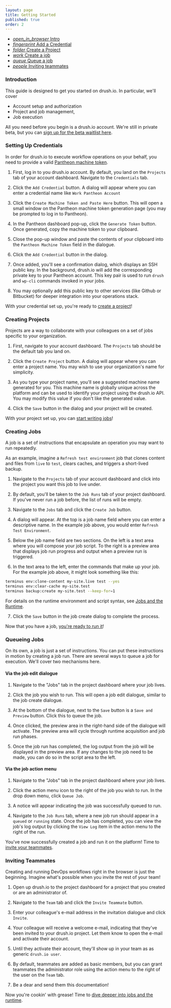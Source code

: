 ```yaml
---
layout: page
title: Getting Started
published: true
order: 2
---
```


<div class="col s12 no-padding">
  <ul class="tabs tabs-fixed-width">
    <li class="tab col s2"><a href="#intro"><i class="material-icons">open_in_browser</i> Intro</a></li>
    <li class="tab col s2"><a href="#setting-up-credentials"><i class="material-icons">fingerprint</i> Add a Credential</a></li>
    <li class="tab col s2"><a href="#creating-projects"><i class="material-icons">folder</i> Create a Project</a></li>
    <li class="tab col s2"><a href="#creating-jobs"><i class="material-icons">work</i> Create a job</a></li>
    <li class="tab col s2"><a href="#queueing-jobs"><i class="material-icons">queue</i> Queue a job</a></li>
    <li class="tab col s2"><a href="#inviting-teammates"><i class="material-icons">people</i> Inviting teammates</a></li>
  </ul>
</div>
<div class="container">
  <div id="intro" class="col s12">
<div markdown="1">

### Introduction

This guide is designed to get you started on drush.io. In particular, we'll cover 

- Account setup and authorization
- Project and job management,
- Job execution

All you need before you begin is a drush.io account. We're still in private beta, but you can [sign up for the beta waitlist here](https://www.drush.io/#beta).

</div>
  </div>
  <div id="setting-up-credentials" class="col s12">
<div markdown="1">

### Setting Up Credentials

In order for drush.io to execute workflow operations on your behalf, you need to provide a valid [Pantheon machine token](https://pantheon.io/docs/machine-tokens/).

1. First, log in to you drush.io account. By default, you land on the `Projects` tab of your account dashboard. Navigate to the `Credentials` tab.

2. Click the `Add Credential` button. A dialog will appear where you can enter a credential name like `Work Pantheon Account`
 
3. Click the `Create Machine Token and Paste Here` button. This will open a small window on the Pantheon machine token generation page (you may be prompted to log in to Pantheon).

4. In the Pantheon dashboard pop-up, click the `Generate Token` button. Once generated, copy the machine token to your clipboard.

5. Close the pop-up window and paste the contents of your clipboard into the `Pantheon Machine Token` field in the dialogue.

6. Click the `Add Credential` button in the dialog.

7. Once added, you'll see a confirmation dialog, which displays an SSH public key. In the background, drush.io will add the corresponding private key to your Pantheon account. This key pair is used to run `drush` and `wp-cli` commands invoked in your jobs.

8. You may optionally add this public key to other services (like Github or Bitbucket) for deeper integration into your operations stack.

With your credential set up, you're ready to [create a project](#creating-projects)!

</div>
  </div>
  <div id="creating-projects" class="col s12">
<div markdown="1">

### Creating Projects

Projects are a way to collaborate with your colleagues on a set of jobs specific to your organization.

1. First, navigate to your account dashboard. The `Projects` tab should be the default tab you land on.

2. Click the `Create Project` button. A dialog will appear where you can enter a project name. You may wish to use your organization's name for simplicity.

3. As you type your project name, you'll see a suggested machine name generated for you. This machine name is globally unique across the platform and can be used to identify your project using the drush.io API. You may modify this value if you don't like the generated value.

4. Click the `Save` button in the dialog and your project will be created.

With your project set up, you can [start writing jobs](#creating-jobs)!

</div>
  </div>
  <div id="creating-jobs" class="col s12">
<div markdown="1">

### Creating Jobs

A job is a set of instructions that encapsulate an operation you may want to run repeatedly.

As an example, imagine a `Refresh test environment` job that clones content and files from `live` to `test`, clears caches, and triggers a short-lived backup.

1. Navigate to the `Projects` tab of your account dashboard and click into the project you want this job to live under.

2. By default, you'll be taken to the `Job Runs` tab of your project dashboard. If you've never run a job before, the list of runs will be empty.

3. Navigate to the `Jobs` tab and click the `Create Job` button.

4. A dialog will appear. At the top is a job name field where you can enter a descriptive name. In the example job above, you would enter `Refresh Test Environment`.

5. Below the job name field are two sections. On the left is a text area where you will compose your job script. To the right is a preview area that displays job run progress and output when a preview run is triggered.

6. In the text area to the left, enter the commands that make up your job. For the example job above, it might look something like this:
```sh
terminus env:clone-content my-site.live test --yes
terminus env:clear-cache my-site.test
terminus backup:create my-site.test --keep-for=1
```
For details on the runtime environment and script syntax, see [Jobs and the Runtime](#).

7. Click the `Save` button in the job create dialog to complete the process.

Now that you have a job, [you're ready to run it](#queueing-jobs)!

</div>
  </div>
  <div id="queueing-jobs" class="col s12">
<div markdown="1">

### Queueing Jobs

On its own, a job is just a set of instructions. You can put these instructions in motion by creating a job run. There are several ways to queue a job for execution. We'll cover two mechanisms here.

#### __Via the job edit dialogue__
1. Navigate to the "Jobs" tab in the project dashboard where your job lives.

2. Click the job you wish to run. This will open a job edit dialogue, similar to the job create dialogue.

3. At the bottom of the dialogue, next to the `Save` button is a `Save and Preview` button. Click this to queue the job.

4. Once clicked, the preview area in the right-hand side of the dialogue will activate. The preview area will cycle through runtime acquisition and job run phases. 

5. Once the job run has completed, the log output from the job will be displayed in the preview area. If any changes to the job need to be made, you can do so in the script area to the left.

#### __Via the job action menu__
1. Navigate to the "Jobs" tab in the project dashboard where your job lives.

2. Click the action menu icon to the right of the job you wish to run. In the drop down menu, click `Queue Job`.

3. A notice will appear indicating the job was successfully queued to run.

4. Navigate to the `Job Runs` tab, where a new job run should appear in a `queued` or `running` state. Once the job has completed, you can view the job's log output by clicking the `View Log` item in the action menu to the right of the run.

You've now successfully created a job and run it on the platform! Time to [invite your teammates](#inviting-teammates).

</div>
  </div>
  <div id="inviting-teammates" class="col s12">
<div markdown="1">

### Inviting Teammates

Creating and running DevOps workflows right in the browser is just the beginning. Imagine what's possible when you invite the rest of your team!

1. Open up drush.io to the project dashboard for a project that you created or are an administrator of.

2. Navigate to the `Team` tab and click the `Invite Teammate` button.

3. Enter your colleague's e-mail address in the invitation dialogue and click `Invite`.

4. Your colleague will receive a welcome e-mail, indicating that they've been invited to your drush.io project. Let them know to open the e-mail and activate their account.

5. Until they activate their account, they'll show up in your team as as generic `drush.io user`.

6. By default, teammates are added as basic members, but you can grant teammates the administrator role using the action menu to the right of the user on the `Team` tab.

7. Be a dear and send them this documentation!

Now you're cookin' with grease! Time to [dive deeper into jobs and the runtime](/jobs-and-the-runtime).

</div>
  </div>
</div>
